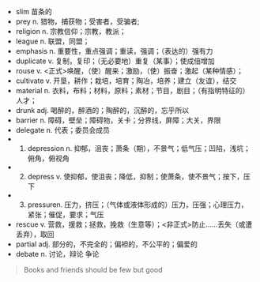 - slim 苗条的
- prey n. 猎物，捕获物；受害者，受骗者;
- religion n. 宗教信仰；宗教，教派；
- league n. 联盟，同盟；
- emphasis n. 重要性，重点强调；重读，强调；（表达的）强有力
- duplicate v. 复制，复印；（无必要地）重复（某事）；使成倍增加
- rouse v. <正式>唤醒，（使）醒来；激励，（使）振奋；激起（某种情感）；
- cultivate v. 开垦，耕作；栽培，培育；陶冶，培养；建立（友谊），结交
- material n. 衣料，布料；材料，原料；素材；节目，剧目；（有指明特征的）人才；
- drunk adj. 喝醉的，醉酒的；陶醉的，沉醉的，忘乎所以
- barrier n. 障碍，壁垒；障碍物，关卡；分界线，屏障；大关，界限
- delegate n. 代表；委员会成员
- 1. depression n. 抑郁，沮丧；萧条（期），不景气；低气压；凹陷，浅坑；俯角，俯视角
- 2. depress v. 使抑郁，使沮丧；降低，抑制；使萧条，使不景气；按下，压下
- 3. pressuren. 压力，挤压；（气体或液体形成的）压力，压强；心理压力，紧张；催促，要求；气压
- rescue v.  营救，援救；拯救，挽救（生意等）；<非正式>防止……丢失（或遭丢弃），取回
- partial adj. 部分的，不完全的；偏袒的，不公平的；偏爱的
- debate n. 讨论，辩论 争论
> Books and friends should be few but good

